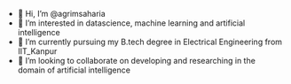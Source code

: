 - 👋 Hi, I’m @agrimsaharia
- 👀 I’m interested in datascience, machine learning and artificial intelligence
- 🌱 I’m currently pursuing my B.tech degree in Electrical Engineering from IIT_Kanpur
- 💞️ I’m looking to collaborate on developing and researching in the domain of artificial intelligence

<!---
agrimsaharia/agrimsaharia is a ✨ special ✨ repository because its `README.md` (this file) appears on your GitHub profile.
You can click the Preview link to take a look at your changes.
--->
